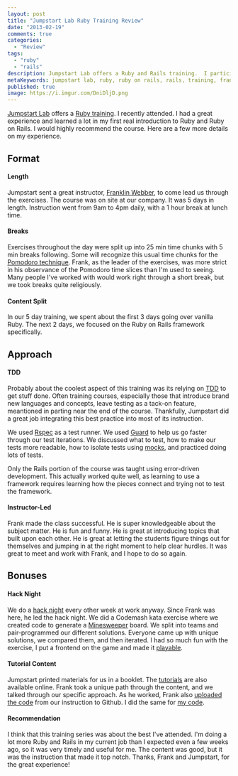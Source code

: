 ```yaml
---
layout: post
title: "Jumpstart Lab Ruby Training Review"
date: "2013-02-19"
comments: true
categories:
  - "Review"
tags:
  - "ruby"
  - "rails"
description: Jumpstart Lab offers a Ruby and Rails training.  I participated.  Here's what I thought.
metaKeywords: jumpstart lab, ruby, ruby on rails, rails, training, franklin webber
published: true
image: https://i.imgur.com/DniDljD.png
---
```


[Jumpstart Lab](http://jumpstartlab.com/) offers a [Ruby training](http://www.jumpstartlab.com/courses/).  I recently attended.  I had a great experience and learned a lot in my first real introduction to Ruby and Ruby on Rails.  I would highly recommend the course.  Here are a few more details on my experience.

<!--more-->

## Format

#### Length

Jumpstart sent a great instructor, [Franklin Webber](https://twitter.com/franklinwebber), to come lead us through the exercises.  The course was on site at our company.  It was 5 days in length.  Instruction went from 9am to 4pm daily, with a 1 hour break at lunch time.

#### Breaks

Exercises throughout the day were split up into 25 min time chunks with 5 min breaks following.  Some will recognize this usual time chunks for the [Pomodoro technique](http://www.pomodorotechnique.com/).  Frank, as the leader of the exercises, was more strict in his observance of the Pomodoro time slices than I'm used to seeing.  Many people I've worked with would work right through a short break, but we took breaks quite religiously.

#### Content Split

In our 5 day training, we spent about the first 3 days going over vanilla Ruby.  The next 2 days, we focused on the Ruby on Rails framework specifically.

## Approach

#### TDD

Probably about the coolest aspect of this training was its relying on [TDD](http://en.wikipedia.org/wiki/Test-driven_development) to get stuff done.  Often training courses, especially those that introduce brand new languages and concepts, leave testing as a tack-on feature, meantioned in parting near the end of the course.  Thankfully, Jumpstart did a great job integrating this best practice into most of its instruction.  

We used [Rspec](https://www.relishapp.com/rspec) as a test runner.  We used [Guard](https://github.com/guard/guard) to help us go faster through our test iterations.  We discussed what to test, how to make our tests more readable, how to isolate tests using [mocks](https://relishapp.com/rspec/rspec-mocks/docs), and practiced doing lots of tests.  

Only the Rails portion of the course was taught using error-driven development.  This actually worked quite well, as learning to use a framework requires learning how the pieces connect and trying not to test the framework.

#### Instructor-Led

Frank made the class successful.  He is super knowledgeable about the subject matter.  He is fun and funny.  He is great at introducing topics that built upon each other.  He is great at letting the students figure things out for themselves and jumping in at the right moment to help clear hurdles.  It was great to meet and work with Frank, and I hope to do so again.

## Bonuses

#### Hack Night

We do a [hack night](http://tannerhack.eventbrite.com/) every other week at work anyway.  Since Frank was here, he led the hack night.  We did a Codemash kata exercise where we created code to generate a [Minesweeper](https://github.com/jaketrent/minesweeper) board.  We split into teams and pair-programmed our different solutions.  Everyone came up with unique solutions, we compared them, and then iterated.  I had so much fun with the exercise, I put a frontend on the game and made it [playable](http://minemopper.herokuapp.com).

#### Tutorial Content

Jumpstart printed materials for us in a booklet.  The [tutorials](http://tutorials.jumpstartlab.com) are also available online.  Frank took a unique path through the content, and we talked through our specific approach.  As he worked, Frank also [uploaded the code](https://github.com/burtlo/training-021113) from our instruction to Github.  I did the same for [my code](http://github.com/jaketrent/ruby-training).

#### Recommendation

I think that this training series was about the best I've attended.  I'm doing a lot more Ruby and Rails in my current job than I expected even a few weeks ago, so it was very timely and useful for me.  The content was good, but it was the instruction that made it top notch.  Thanks, Frank and Jumpstart, for the great experience!
